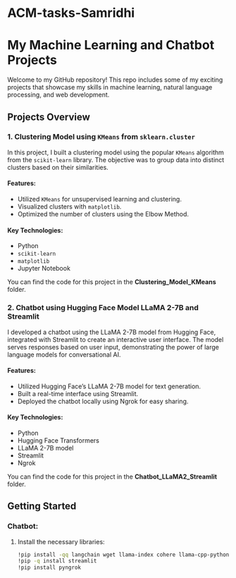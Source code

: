 # ACM-tasks-Samridhi
# My Machine Learning and Chatbot Projects

Welcome to my GitHub repository! This repo includes some of my exciting projects that showcase my skills in machine learning, natural language processing, and web development.

## Projects Overview

### 1. Clustering Model using `KMeans` from `sklearn.cluster`
In this project, I built a clustering model using the popular `KMeans` algorithm from the `scikit-learn` library. The objective was to group data into distinct clusters based on their similarities.

#### Features:
- Utilized `KMeans` for unsupervised learning and clustering.
- Visualized clusters with `matplotlib`.
- Optimized the number of clusters using the Elbow Method.
  
#### Key Technologies:
- Python
- `scikit-learn`
- `matplotlib`
- Jupyter Notebook

You can find the code for this project in the **Clustering_Model_KMeans** folder.

### 2. Chatbot using Hugging Face Model LLaMA 2-7B and Streamlit
I developed a chatbot using the LLaMA 2-7B model from Hugging Face, integrated with Streamlit to create an interactive user interface. The model serves responses based on user input, demonstrating the power of large language models for conversational AI.

#### Features:
- Utilized Hugging Face’s LLaMA 2-7B model for text generation.
- Built a real-time interface using Streamlit.
- Deployed the chatbot locally using Ngrok for easy sharing.

#### Key Technologies:
- Python
- Hugging Face Transformers
- LLaMA 2-7B model
- Streamlit
- Ngrok

You can find the code for this project in the **Chatbot_LLaMA2_Streamlit** folder.

## Getting Started

### Chatbot:
1. Install the necessary libraries:
   ```bash
   !pip install -qq langchain wget llama-index cohere llama-cpp-python
   !pip -q install streamlit
   !pip install pyngrok
   
